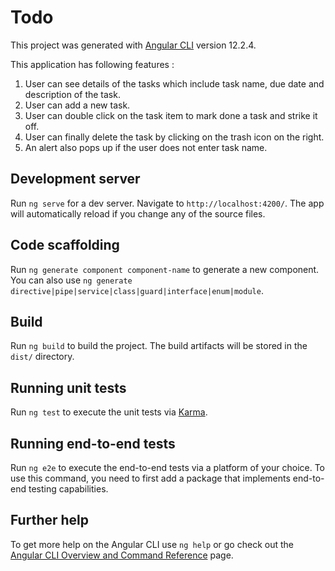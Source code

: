 # Todo

This project was generated with [Angular CLI](https://github.com/angular/angular-cli) version 12.2.4.

This application has following features :
1. User can see details of the tasks which include task name, due date and description of the task.
2. User can add a new task.
3. User can double click on the task item to mark done a task and strike it off. 
4. User can finally delete the task by clicking on the trash icon on the right.
5. An alert also pops up if the user does not enter task name.

## Development server

Run `ng serve` for a dev server. Navigate to `http://localhost:4200/`. The app will automatically reload if you change any of the source files.

## Code scaffolding

Run `ng generate component component-name` to generate a new component. You can also use `ng generate directive|pipe|service|class|guard|interface|enum|module`.

## Build

Run `ng build` to build the project. The build artifacts will be stored in the `dist/` directory.

## Running unit tests

Run `ng test` to execute the unit tests via [Karma](https://karma-runner.github.io).

## Running end-to-end tests

Run `ng e2e` to execute the end-to-end tests via a platform of your choice. To use this command, you need to first add a package that implements end-to-end testing capabilities.

## Further help

To get more help on the Angular CLI use `ng help` or go check out the [Angular CLI Overview and Command Reference](https://angular.io/cli) page.
